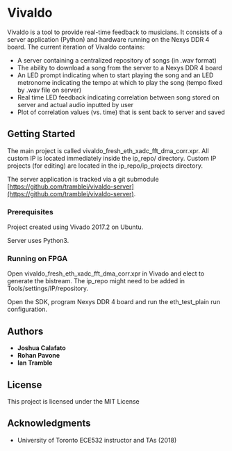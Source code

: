 # Vivaldo

Vivaldo is a tool to provide real-time feedback to musicians. It consists of a server application (Python) and hardware running on the Nexys DDR 4 board. The current iteration of Vivaldo contains:
* A server containing a centralized repository of songs (in .wav format)
* The ability to download a song from the server to a Nexys DDR 4 board
* An LED prompt indicating when to start playing the song and an LED metronome indicating the tempo at which to play the song (tempo fixed by .wav file on server)
* Real time LED feedback indicating correlation between song stored on server and actual audio inputted by user
* Plot of correlation values (vs. time) that is sent back to server and saved


## Getting Started

The main project is called vivaldo_fresh_eth_xadc_fft_dma_corr.xpr. All custom IP is located immediately inside the ip_repo/ directory. Custom IP projects (for editing) are located in the ip_repo/ip_projects directory.

The server application is tracked via a git submodule [https://github.com/tramblei/vivaldo-server](https://github.com/tramblei/vivaldo-server).

### Prerequisites

Project created using Vivado 2017.2 on Ubuntu.

Server uses Python3.

### Running on FPGA
Open vivaldo_fresh_eth_xadc_fft_dma_corr.xpr in Vivado and elect to generate the bistream. The ip_repo might need to be added in Tools/settings/IP/repository. 

Open the SDK, program Nexys DDR 4 board and run the eth_test_plain run configuration.


## Authors

* **Joshua Calafato**
* **Rohan Pavone**
* **Ian Tramble**

## License

This project is licensed under the MIT License

## Acknowledgments

* University of Toronto ECE532 instructor and TAs (2018)
